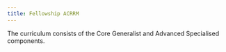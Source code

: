 ```yaml
---
title: Fellowship ACRRM
---
```


The curriculum consists of the Core Generalist and Advanced Specialised components.